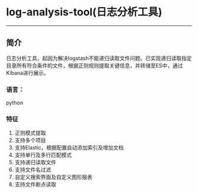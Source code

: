 # log-analysis-tool(日志分析工具)
--- 

## 简介
日志分析工具，起因为解决logstash不能递归读取文件问题。已实现递归读取指定目录所有符合条件的文件，根据正则规则提取关键信息，并转储至ES中，通过Kibana进行展示。
### 语言：
python
### 特征
1. 正则模式提取
2. 支持多个项目
3. 支持Elastic，根据配置自动添加索引及增加文档
4. 支持单行及多行匹配模式
5. 支持递归读取文件
6. 支持文件名过滤
7. 自定义搜索界面及自定义图形报表
8. 支持文件断点读取


